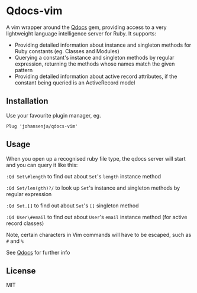 # Qdocs-vim

A vim wrapper around the [Qdocs](https://github.com/johansenja/qdocs) gem, providing access to a very lightweight language intelligence server for Ruby. It supports:

- Providing detailed information about instance and singleton methods for Ruby constants (eg. Classes and Modules)
- Querying a constant's instance and singleton methods by regular expression, returning the methods whose names match the given pattern
- Providing detailed information about active record attributes, if the constant being queried is an ActiveRecord model

## Installation

Use your favourite plugin manager, eg.

```vim
Plug 'johansenja/qdocs-vim'
```

## Usage

When you open up a recognised ruby file type, the qdocs server will start and you can query it like this:

`:Qd Set\#length` to find out about `Set`'s `length` instance method

`:Qd Set/len(gth)?/` to look up `Set`'s instance and singleton methods by regular expression

`:Qd Set.[]` to find out about `Set`'s `[]` singleton method

`:Qd User\#email` to find out about `User`'s `email` instance method (for active record classes)

Note, certain characters in Vim commands will have to be escaped, such as `#` and `%`

See [Qdocs](https://github.com/johansenja/qdocs) for further info

## License

MIT
